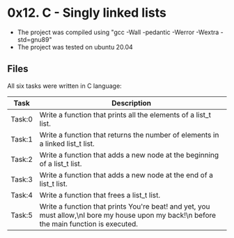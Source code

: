 # 0x12. C - Singly linked lists
* The project was compiled using "gcc -Wall -pedantic -Werror -Wextra -std=gnu89"
* The project was tested on ubuntu 20.04

## Files
All six tasks were written in C language:

| Task | Description |
| ---- | ----------- |
| Task:0 | Write a function that prints all the elements of a list_t list. |
| Task:1 | Write a function that returns the number of elements in a linked list_t list. |
| Task:2 | Write a function that adds a new node at the beginning of a list_t list. |
| Task:3 | Write a function that adds a new node at the end of a list_t list. |
| Task:4 | Write a function that frees a list_t list. |
| Task:5 | Write a function that prints You're beat! and yet, you must allow,\nI bore my house upon my back!\n before the main function is executed. |
